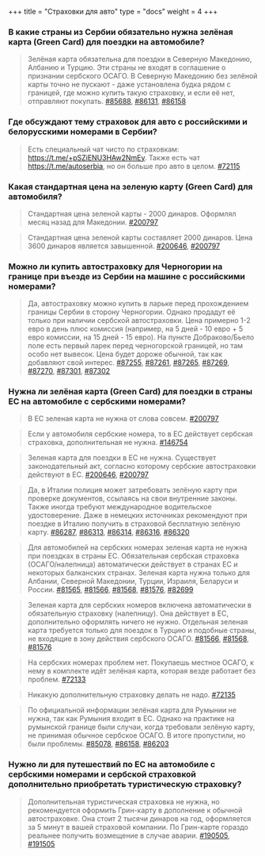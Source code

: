 +++
title = "Страховки для авто"
type = "docs"
weight = 4
+++



### В какие страны из Сербии обязательно нужна зелёная карта (Green Card) для поездки на автомобиле?


> Зелёная карта обязательна для поездки в Северную Македонию, Албанию и Турцию. Эти страны не входят в соглашение о признании сербского ОСАГО. В Северную Македонию без зелёной карты точно не пускают - даже установлена будка рядом с границей, где можно купить такую страховку, и если её нет, отправляют покупать.
> [#85688](https://t.me/c/1608823685/29756/85688), [#86131](https://t.me/c/1608823685/29756/86131), [#86158](https://t.me/c/1608823685/29756/86158)



### Где обсуждают тему страховок для авто с российскими и белорусскими номерами в Сербии?


> Есть специальный чат чисто по страховкам: https://t.me/+pSZiENU3HAw2NmEy. Также есть чат https://t.me/autoserbia, но он больше про авто в целом.
> [#72115](https://t.me/c/1608823685/29756/72115)



### Какая стандартная цена на зеленую карту (Green Card) для автомобиля?


> Стандартная цена зеленой карты - 2000 динаров. Оформлял месяц назад для Македонии.
> [#200797](https://t.me/c/1608823685/29756/200797)



> Стандартная цена зеленой карты составляет 2000 динаров. Цена 3600 динаров является завышенной.
> [#200646](https://t.me/c/1608823685/29756/200646), [#200797](https://t.me/c/1608823685/29756/200797)



### Можно ли купить автостраховку для Черногории на границе при въезде из Сербии на машине с российскими номерами?


> Да, автостраховку можно купить в ларьке перед прохождением границы Сербии в сторону Черногории. Однако продадут её только при наличии сербской автостраховки. Цена примерно 1-2 евро в день плюс комиссия (например, на 5 дней - 10 евро + 5 евро комиссии, на 15 дней - 15 евро). На пункте Добраково/Бьело поле есть первый ларек перед черногорской границей, но там особо нет вывесок. Цена будет дороже обычной, так как добавляют свой интерес.
> [#87255](https://t.me/c/1608823685/29756/87255), [#87261](https://t.me/c/1608823685/29756/87261), [#87265](https://t.me/c/1608823685/29756/87265), [#87269](https://t.me/c/1608823685/29756/87269), [#87270](https://t.me/c/1608823685/29756/87270), [#87301](https://t.me/c/1608823685/29756/87301), [#87302](https://t.me/c/1608823685/29756/87302)



### Нужна ли зелёная карта (Green Card) для поездки в страны ЕС на автомобиле с сербскими номерами?


> В ЕС зеленая карта не нужна от слова совсем.
> [#200797](https://t.me/c/1608823685/29756/200797)



> Если у автомобиля сербские номера, то в ЕС действует сербская страховка, дополнительная не нужна.
> [#146754](https://t.me/c/1608823685/29756/146754)



> Зеленая карта для поездки в ЕС не нужна. Существует законодательный акт, согласно которому сербские автостраховки действуют в ЕС.
> [#200646](https://t.me/c/1608823685/29756/200646), [#200797](https://t.me/c/1608823685/29756/200797)



> Да, в Италии полиция может затребовать зелёную карту при проверке документов, ссылаясь на свои внутренние законы. Также иногда требуют международное водительское удостоверение. Даже в немецких источниках рекомендуют при поездке в Италию получить в страховой бесплатную зелёную карту.
> [#86287](https://t.me/c/1608823685/29756/86287), [#86313](https://t.me/c/1608823685/29756/86313), [#86314](https://t.me/c/1608823685/29756/86314), [#86316](https://t.me/c/1608823685/29756/86316), [#86320](https://t.me/c/1608823685/29756/86320)



> Для автомобилей на сербских номерах зеленая карта не нужна при поездках в страны ЕС. Обязательная сербская страховка (ОСАГО/налепница) автоматически действует в странах ЕС и некоторых балканских странах. Зеленая карта нужна только для Албании, Северной Македонии, Турции, Израиля, Беларуси и России.
> [#81565](https://t.me/c/1608823685/29756/81565), [#81566](https://t.me/c/1608823685/29756/81566), [#81568](https://t.me/c/1608823685/29756/81568), [#81576](https://t.me/c/1608823685/29756/81576), [#82699](https://t.me/c/1608823685/29756/82699)



> Зеленая карта для сербских номеров включена автоматически в обязательную страховку (налепницу). Она действует в ЕС, дополнительно оформлять ничего не нужно. Отдельная зеленая карта требуется только для поездок в Турцию и подобные страны, не входящие в зону действия сербского ОСАГО.
> [#81566](https://t.me/c/1608823685/29756/81566), [#81568](https://t.me/c/1608823685/29756/81568), [#81576](https://t.me/c/1608823685/29756/81576)



> На сербских номерах проблем нет. Покупаешь местное ОСАГО, к нему в комплекте идёт зелёная карта, которая везде работает без проблем.
> [#72133](https://t.me/c/1608823685/29756/72133)



> Никакую дополнительную страховку делать не надо.
> [#72135](https://t.me/c/1608823685/29756/72135)



> По официальной информации зелёная карта для Румынии не нужна, так как Румыния входит в ЕС. Однако на практике на румынской границе были случаи, когда требовали зелёную карту, не принимая обычное сербское ОСАГО. В итоге пропустили, но были проблемы.
> [#85078](https://t.me/c/1608823685/29756/85078), [#86158](https://t.me/c/1608823685/29756/86158), [#86203](https://t.me/c/1608823685/29756/86203)



### Нужно ли для путешествий по ЕС на автомобиле с сербскими номерами и сербской страховкой дополнительно приобретать туристическую страховку?


> Дополнительная туристическая страховка не нужна, но рекомендуется оформить Грин-карту в дополнение к обычной автостраховке. Она стоит 2 тысячи динаров на год, оформляется за 5 минут в вашей страховой компании. По Грин-карте гораздо реальнее получить возмещение в случае аварии.
> [#190505](https://t.me/c/1608823685/29756/190505), [#191505](https://t.me/c/1608823685/29756/191505)



